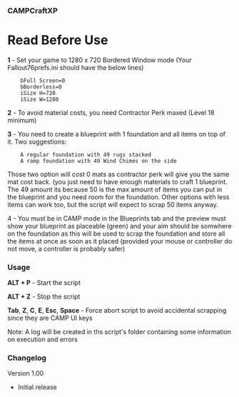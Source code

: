 ### CAMPCraftXP

# Read Before Use

**1** - Set your game to 1280 x 720 Bordered Window mode (Your Fallout76prefs.ini should have the below lines)

		bFull Screen=0
		bBorderless=0
		iSize H=720
		iSize W=1280

**2** - To avoid material costs, you need Contractor Perk maxed (Level 18 minimum)

**3** - You need to create a blueprint with 1 foundation and all items on top of it. Two suggestions:

		A regular foundation with 49 rugs stacked
		A ramp foundation with 49 Wind Chimes on the side

Those two option will cost 0 mats as contractor perk will give you the same mat cost back. (you just need to have enough materials to craft 1 blueprint. The  49 amount its because 50 is the max amount of items you can put in the blueprint and you need room for the foundation. Other options with less items can work too, but the script will expect to scrap 50 items anyway.

4 - You must be in CAMP mode in the Blueprints tab and the preview must show your blueprint as placeable (green) and your aim should be somwhere on the foundation as this will be used to scrap the foundation and store all the items at once as soon as it placed (provided your mouse or controller do not move, a controller is probably safer)

### Usage

**ALT + P**  -  Start the script

**ALT + Z** - Stop the script

**Tab**, **Z**, **C**, **E**, **Esc**, **Space** - Force abort script to avoid accidental scrapping since they are CAMP UI keys

Note: A log will be created in ths script's folder containing some information on execution and errors

### Changelog

Version 1.00

- Initial release











